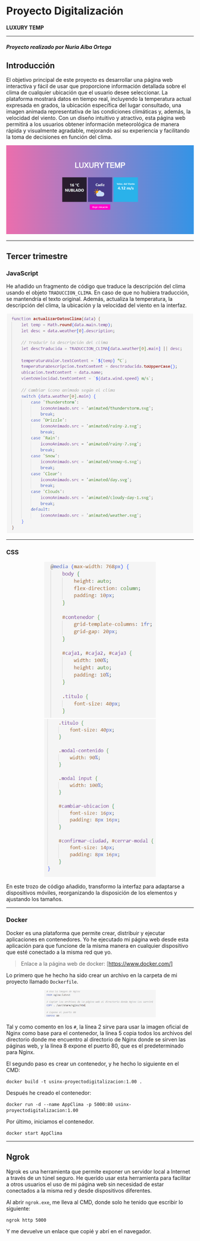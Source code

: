 # Proyecto Digitalización

**LUXURY TEMP**  

---

#### _Proyecto realizado por Nuria Alba Ortega_

## Introducción  

El objetivo principal de este proyecto es desarrollar una página web interactiva y fácil de usar que proporcione información detallada sobre el clima de cualquier ubicación que el usuario desee seleccionar. La plataforma mostrará datos en tiempo real, incluyendo la temperatura actual expresada en grados, la ubicación específica del lugar consultado, una imagen animada representativa de las condiciones climáticas y, además, la velocidad del viento. Con un diseño intuitivo y atractivo, esta página web permitirá a los usuarios obtener información meteorológica de manera rápida y visualmente agradable, mejorando así su experiencia y facilitando la toma de decisiones en función del clima.  

![ImagenIntro](https://github.com/nutrianalor/AppClima/blob/main/Imagenes/0.%20Introduccion.png)

---

## Tercer trimestre  

### JavaScript
He añadido un fragmento de código que traduce la descripción del clima usando el objeto `TRADUCCION_CLIMA`. En caso de que no hubiera traducción, se mantendría el texto original. Además, actualiza la temperatura, la descripción del clima, la ubicación y la velocidad del viento en la interfaz.  

<p align="center">
  <img src="https://github.com/nutrianalor/AppClima/blob/main/Imagenes/1.%20JavaScriptTraduccion.png" alt="Descripción" width="500">
</p>

---

### CSS

<p align="center">
  <img src="https://github.com/nutrianalor/AppClima/blob/main/Imagenes/2.%20CSS1.png" alt="Descripción" width="300">
  <img src="https://github.com/nutrianalor/AppClima/blob/main/Imagenes/3.%20CSS2.png" alt="Descripción" width="300">
</p>

En este trozo de código añadido, transformo la interfaz para adaptarse a dispositivos móviles, reorganizando la disposición de los elementos y ajustando los tamaños.  

---

### Docker

Docker es una plataforma que permite crear, distribuir y ejecutar aplicaciones en contenedores. Yo he ejecutado mi página web desde esta aplicación para que funcione de la misma manera en cualquier dispositivo que esté conectado a la misma red que yo.  

>Enlace a la página web de docker: [https://www.docker.com/]

Lo primero que he hecho ha sido crear un archivo en la carpeta de mi proyecto llamado `Dockerfile`.  

<p align="center">
    <img src="https://github.com/nutrianalor/AppClima/blob/main/Imagenes/4.%20Dockerfile.png"alt="Descripción" width="300">
</p>

Tal y como comento en los `#`, la línea 2 sirve para usar la imagen oficial de Nginx como base para el contenedor, la línea 5 copia todos los archivos del directorio donde me encuentro al directorio de Nginx donde se sirven las páginas web, y la línea 8 expone el puerto 80, que es el predeterminado para Nginx.  

El segundo paso es crear un contenedor, y he hecho lo siguiente en el CMD:  

```
docker build -t usinx-proyectodigitalizacion:1.00 .
```

Después he creado el contenedor:  

```
docker run -d --name AppClima -p 5000:80 usinx-proyectodigitalizacion:1.00
```

Por último, iniciamos el contenedor.  

```
docker start AppClima
```

---

## Ngrok  

Ngrok es una herramienta que permite exponer un servidor local a Internet a través de un túnel seguro. He querido usar esta herramienta para facilitar a otros usuarios el uso de mi página web sin necesidad de estar conectados a la misma red y desde dispositivos diferentes.  

Al abrir `ngrok.exe`, me lleva al CMD, donde solo he tenido que escribir lo siguiente:  

```
ngrok http 5000
```

Y me devuelve un enlace que copié y abrí en el navegador.  
